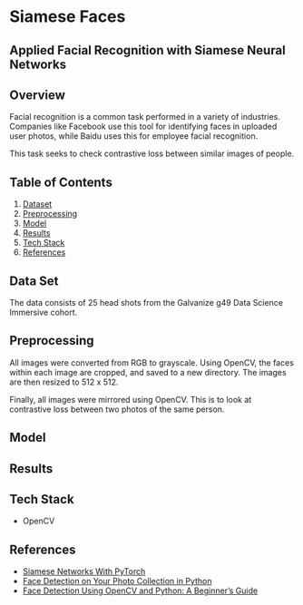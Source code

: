 # Siamese Faces
## Applied Facial Recognition with Siamese Neural Networks

## Overview
Facial recognition is a common task performed in a variety of industries. Companies like Facebook use this tool for
identifying faces in uploaded user photos, while Baidu uses this for employee facial recognition.

This task seeks to check contrastive loss between similar images of people.


## Table of Contents
1. [Dataset](#dataset)
2. [Preprocessing](#preprocessing)
3. [Model](#model)
4. [Results](#results)
5. [Tech Stack](#tech-stack)
6. [References](#references)


## Data Set
The data consists of 25 head shots from the Galvanize g49 Data Science Immersive cohort.


## Preprocessing
All images were converted from RGB to grayscale. Using OpenCV, the faces within each image are cropped, and saved to a
new directory. The images are then resized to 512 x 512.

Finally, all images were mirrored using OpenCV. This is to look at contrastive loss between two photos of the same person.


## Model


## Results


## Tech Stack

* OpenCV


## References
* [Siamese Networks With PyTorch](https://hackernoon.com/facial-similarity-with-siamese-networks-in-pytorch-9642aa9db2f7)
* [Face Detection on Your Photo Collection in Python](https://simplyml.com/face-detection-on-your-photo-collection-in-python/)
* [Face Detection Using OpenCV and Python: A Beginner’s Guide](https://www.superdatascience.com/opencv-face-detection/)

